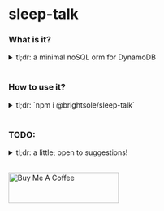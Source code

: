 # sleep-talk

### What is it?

<details>
  <summary>
    tl;dr: a minimal noSQL orm for DynamoDB
  </summary>
  <br />

DynamoDB is a complicated beast at the best of times. I've striven to make a wrapper around it that works like many other ORMs. It should make it easier to folks coming from places like mongo where `{ property: { $contains: "partialWord" } }` is something thrown around.

| Method name | Input | Response |
| :---------- | :---- | :------- |
| getItem     | `(T.id, { hashKey })` | `Promise<ItemResponse<T>>` |
| createItem | `(partial<T>, { hashKey })` | `Promise<ItemResponse<T>>` |
| updateItem | `(Partial<T>, { hashKey })` | `Promise<ItemResponse<T>>` |
| getAll | `({ hashKey })` | `Promise<ItemsResponse<T>>` |
| query | `(query, { hashKey })` | `Promise<ItemsResponse<T>>` |
| deleteItem | `(T.id, { hashKey })` | `Promise<ItemResponse<null>>` |

</details>
<br/>

### How to use it?
<details>
  <summary>
    tl;dr: `npm i @brightsole/sleep-talk`
  </summary>
  <br />

#### STEPS
Instantiated like so
```ts
const itemSource = new Database({
    tableName,
    region,
    getId: nanoid, // for example
  });
```

### CHOICES THAT HAVE BEEN MADE
  1. `T` is assumed to have a unique identifier `id`
  1. the `hashKey` isn't a unique reference, but is a required property that makes `query`ing work. It's understood that it will be used to narrow the scanning/querying pool to something manageable, since most groupings of items should be reasonably small.
  1. `getId` was pulled into a function, since most id generation libraries play up with `Lambdas` and serialisation.

</details>
<br/>

### TODO:
<details>
<summary>tl;dr: a little; open to suggestions!</summary>
<br />

  1. full pagination support (all `lastScannedId` returns are `null`)
  1. finish filling out tests for the `createFilterExpression`

</details>
<br/>

<a href="https://www.buymeacoffee.com/Ao9uzMG" target="_blank"><img src="https://cdn.buymeacoffee.com/buttons/v2/default-violet.png" alt="Buy Me A Coffee" style="height: 60px !important;width: 217px !important;" ></a>
